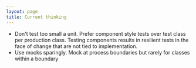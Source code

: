```yaml
---
layout: page
title: Current thinking
---
```


* Don't test too small a unit.  Prefer component style tests over test class per production class.  Testing components results in resilient tests in the face of change that are not tied to implementation.
* Use mocks sparingly.  Mock at process boundaries but rarely for classes within a boundary